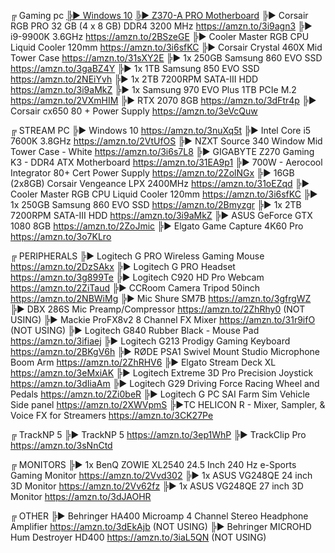 ╔ Gaming pc
[╠► Windows 10](https://amzn.to/3nuXq5t)
[╠► Z370-A PRO Motherboard](https://amzn.to/2ZhPIA8)
╠► Corsair RGB PRO 32 GB (4 x 8 GB) DDR4 3200 MHz https://amzn.to/3i9agn3
╠► i9-9900K 3.6GHz https://amzn.to/2BSzeGE
╠► Cooler Master RGB CPU Liquid Cooler 120mm https://amzn.to/3i6sfKC 
╠► Corsair Crystal 460X Mid Tower Case https://amzn.to/31sXY2E
╠► 1x 250GB Samsung 860 EVO SSD https://amzn.to/3gaBZ4Y
╠► 1x 1TB Samsung 850 EVO SSD https://amzn.to/2NEiYvh
╠► 1x 2TB 7200RPM SATA-III HDD https://amzn.to/3i9aMkZ
╠► 1x Samsung 970 EVO Plus 1TB PCIe M.2 https://amzn.to/2VXmHIM
╠► RTX 2070 8GB https://amzn.to/3dFtr4p
╠► Corsair cx650 80 + Power Supply https://amzn.to/3eVcQuw

╔ STREAM PC 
╠► Windows 10 https://amzn.to/3nuXq5t
╠► Intel Core i5 7600K 3.8GHz https://amzn.to/2VtUfOS
╠► NZXT Source 340 Window Mid Tower Case - White https://amzn.to/3i6s7L8
╠► GIGABYTE Z270 Gaming K3 - DDR4 ATX Motherboard https://amzn.to/31EA9p1
╠► 700W - Aerocool Integrator 80+ Cert Power Supply https://amzn.to/2ZolNGx
╠► 16GB (2x8GB) Corsair Vengeance LPX 2400MHz https://amzn.to/31oEZqd
╠► Cooler Master RGB CPU Liquid Cooler 120mm https://amzn.to/3i6sfKC 
╠► 1x 250GB Samsung 860 EVO SSD https://amzn.to/2Bmyzgr
╠► 1x 2TB 7200RPM SATA-III HDD https://amzn.to/3i9aMkZ
╠► ASUS GeForce GTX 1080 8GB https://amzn.to/2ZoJmic
╠► Elgato Game Capture 4K60 Pro https://amzn.to/3o7KLro

╔ PERIPHERALS 
╠► Logitech G PRO Wireless Gaming Mouse https://amzn.to/2DzSAkx
╠► Logitech G PRO Headset https://amzn.to/3g899Te
╠► Logitech C920 HD Pro Webcam https://amzn.to/2ZiTaud 
╠► CCRoom Camera Tripod 50inch https://amzn.to/2NBWiMg 
╠► Mic Shure SM7B https://amzn.to/3gfrgWZ
╠► DBX 286S Mic Preamp/Compressor https://amzn.to/2ZhRhy0 (NOT USING)
╠► Mackie ProFX8v2 8 Channel FX Mixer https://amzn.to/31r9ifO (NOT USING)
╠► Logitech G840 Rubber Black - Mouse Pad https://amzn.to/3ifiaej 
╠► Logitech G213 Prodigy Gaming Keyboard https://amzn.to/2BKgV6h
╠► RØDE PSA1 Swivel Mount Studio Microphone Boom Arm https://amzn.to/2ZhRHV6
╠► Elgato Stream Deck XL https://amzn.to/3eMxiAK
╠► Logitech Extreme 3D Pro Precision Joystick https://amzn.to/3dIiaAm
╠► Logitech G29 Driving Force Racing Wheel and Pedals https://amzn.to/2Zi0beR
╠► Logitech G PC SAI Farm Sim Vehicle Side panel https://amzn.to/2XWVpmS
╠►TC HELICON R - Mixer, Sampler, & Voice FX for Streamers https://amzn.to/3CK27Pe

╔ TrackNP 5
╠► TrackNP 5 https://amzn.to/3ep1WhP
╠► TrackClip Pro https://amzn.to/3sNnCtd

╔ MONITORS 
╠► 1x BenQ ZOWIE XL2540 24.5 Inch 240 Hz e-Sports Gaming Monitor https://amzn.to/2Vvd302
╠► 1x ASUS VG248QE 24 inch 3D Monitor https://amzn.to/2Vv62fz 
╠► 1x ASUS VG248QE 27 inch 3D Monitor https://amzn.to/3dJAOHR

╔ OTHER 
╠► Behringer HA400 Microamp 4 Channel Stereo Headphone Amplifier https://amzn.to/3dEkAjb (NOT USING)
╠► Behringer MICROHD Hum Destroyer HD400 https://amzn.to/3iaL5QN (NOT USING)

